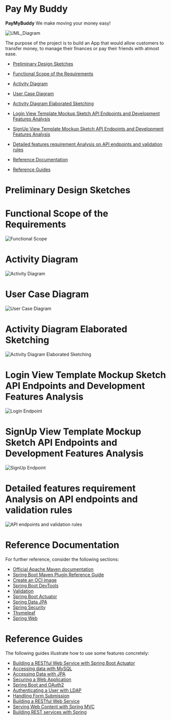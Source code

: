 # Pay My Buddy
<p><b>PayMyBuddy</b> We make moving your money easy!</p>


![UML_Diagram](../assets/paymybuddy_banner_image1.png "Pay My Buddy Banner")


<p> The purpose of the project is to build an App that would allow customers to transfer money, to manage their finances or pay their friends with atmost ease. </p>


   * [Preliminary Design Sketches](#preliminary-design-sketches)
   * [Functional Scope of the Requirements](#functional-scope-of-the-requirements)
   * [Activity Diagram](#activity-diagram)
   * [User Case Diagram](#user-case-diagram)
   * [Activity Diagram Elaborated Sketching](#activity-diagram-elaborated-sketching)
   * [Login View Template Mockup Sketch API Endpoints and Development Features Analysis](#login-view-template-mockup-sketch-api-endpoints-and-development-features-analysis)
   * [SignUp View Template Mockup Sketch API Endpoints and Development Features Analysis](#signup-view-template-mockup-sketch-api-endpoints-and-development-features-analysis)
   * [Detailed features requirement Analysis on API endpoints and validation rules](#detailed-features-requirement-analysis-on-api-endpoints-and-validation-rules)

   * [Reference Documentation](#reference-documentation)
   * [Reference Guides](#reference-guides)
   

Preliminary Design Sketches
===
Functional Scope of the Requirements
===
![Functional Scope](../assets/functional_scope.PNG "Functional Scope")<br />


Activity Diagram
===

![Activity Diagram](../assets/activity_diagram.PNG "Activity Diagram")<br />


User Case Diagram
===

![User Case Diagram](../assets/user_case_diagram.PNG "User Case Diagram")<br />


Activity Diagram Elaborated Sketching
===

![Activity Diagram Elaborated Sketching](../assets/activity_diagram_detailed.PNG "Activity Diagram Elaborated Sketching")<br />


Login View Template Mockup Sketch API Endpoints and Development Features Analysis
===

![Login Endpoint](../assets/endpoints_login.PNG "Login Endpoint")<br />


SignUp View Template Mockup Sketch API Endpoints and Development Features Analysis
===

![SignUp Endpoint](../assets/enpoints_signup.PNG "SignUp Endpoint")<br />


Detailed features requirement Analysis on API endpoints and validation rules
===

![API endpoints and validation rules](../assets/enpoints_validation_detailed.PNG "API endpoints and validation rules")<br />



Reference Documentation
===
For further reference, consider the following sections:

* [Official Apache Maven documentation](https://maven.apache.org/guides/index.html)
* [Spring Boot Maven Plugin Reference Guide](https://docs.spring.io/spring-boot/docs/2.5.4/maven-plugin/reference/html/)
* [Create an OCI image](https://docs.spring.io/spring-boot/docs/2.5.4/maven-plugin/reference/html/#build-image)
* [Spring Boot DevTools](https://docs.spring.io/spring-boot/docs/2.5.4/reference/htmlsingle/#using-boot-devtools)
* [Validation](https://docs.spring.io/spring-boot/docs/2.5.4/reference/htmlsingle/#boot-features-validation)
* [Spring Boot Actuator](https://docs.spring.io/spring-boot/docs/2.5.4/reference/htmlsingle/#production-ready)
* [Spring Data JPA](https://docs.spring.io/spring-boot/docs/2.5.4/reference/htmlsingle/#boot-features-jpa-and-spring-data)
* [Spring Security](https://docs.spring.io/spring-boot/docs/2.5.4/reference/htmlsingle/#boot-features-security)
* [Thymeleaf](https://docs.spring.io/spring-boot/docs/2.5.4/reference/htmlsingle/#boot-features-spring-mvc-template-engines)
* [Spring Web](https://docs.spring.io/spring-boot/docs/2.5.4/reference/htmlsingle/#boot-features-developing-web-applications)

Reference Guides
===
The following guides illustrate how to use some features concretely:

* [Building a RESTful Web Service with Spring Boot Actuator](https://spring.io/guides/gs/actuator-service/)
* [Accessing data with MySQL](https://spring.io/guides/gs/accessing-data-mysql/)
* [Accessing Data with JPA](https://spring.io/guides/gs/accessing-data-jpa/)
* [Securing a Web Application](https://spring.io/guides/gs/securing-web/)
* [Spring Boot and OAuth2](https://spring.io/guides/tutorials/spring-boot-oauth2/)
* [Authenticating a User with LDAP](https://spring.io/guides/gs/authenticating-ldap/)
* [Handling Form Submission](https://spring.io/guides/gs/handling-form-submission/)
* [Building a RESTful Web Service](https://spring.io/guides/gs/rest-service/)
* [Serving Web Content with Spring MVC](https://spring.io/guides/gs/serving-web-content/)
* [Building REST services with Spring](https://spring.io/guides/tutorials/bookmarks/)

